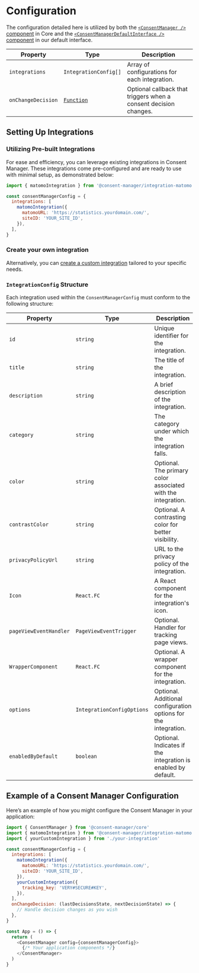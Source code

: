 # Configuration

The configuration detailed here is utilized by both the [`<ConsentManager />` component](./core/consent-manager.md) in Core and the [`<ConsentManagerDefaultInterface />` component](./interface-default/interface.md) in our default interface.

| Property           | Type                                                                                                | Description                                                      |
| ------------------ | --------------------------------------------------------------------------------------------------- | ---------------------------------------------------------------- |
| `integrations`     | `IntegrationConfig[]`                                                                               | Array of configurations for each integration.                    |
| `onChangeDecision` | [`Function`](https://github.com/hashbite/consent-manager/blob/main/packages/core/src/config.ts#L32) | Optional callback that triggers when a consent decision changes. |

## Setting Up Integrations

### Utilizing Pre-built Integrations

For ease and efficiency, you can leverage existing integrations in Consent Manager. These integrations come pre-configured and are ready to use with minimal setup, as demonstrated below:

```javascript
import { matomoIntegration } from '@consent-manager/integration-matomo'

const consentManagerConfig = {
  integrations: [
    matomoIntegration({
      matomoURL: 'https://statistics.yourdomain.com/',
      siteID: 'YOUR_SITE_ID',
    }),
  ],
}
```

### Create your own integration

Alternatively, you can [create a custom integration](./guides/create-custom-integration.md) tailored to your specific needs.

### `IntegrationConfig` Structure

Each integration used within the `ConsentManagerConfig` must conform to the following structure:

| Property               | Type                       | Description                                                     |
| ---------------------- | -------------------------- | --------------------------------------------------------------- |
| `id`                   | `string`                   | Unique identifier for the integration.                          |
| `title`                | `string`                   | The title of the integration.                                   |
| `description`          | `string`                   | A brief description of the integration.                         |
| `category`             | `string`                   | The category under which the integration falls.                 |
| `color`                | `string`                   | Optional. The primary color associated with the integration.    |
| `contrastColor`        | `string`                   | Optional. A contrasting color for better visibility.            |
| `privacyPolicyUrl`     | `string`                   | URL to the privacy policy of the integration.                   |
| `Icon`                 | `React.FC`                 | A React component for the integration's icon.                   |
| `pageViewEventHandler` | `PageViewEventTrigger`     | Optional. Handler for tracking page views.                      |
| `WrapperComponent`     | `React.FC`                 | Optional. A wrapper component for the integration.              |
| `options`              | `IntegrationConfigOptions` | Optional. Additional configuration options for the integration. |
| `enabledByDefault`     | `boolean`                  | Optional. Indicates if the integration is enabled by default.   |

## Example of a Consent Manager Configuration

Here’s an example of how you might configure the Consent Manager in your application:

```javascript
import { ConsentManager } from '@consent-manager/core'
import { matomoIntegration } from '@consent-manager/integration-matomo'
import { yourCustomIntegration } from './your-integration'

const consentManagerConfig = {
  integrations: [
    matomoIntegration({
      matomoURL: 'https://statistics.yourdomain.com/',
      siteID: 'YOUR_SITE_ID',
    }),
    yourCustomIntegration({
      tracking_key: 'VERY#SECURE#KEY',
    }),
  ],
  onChangeDecision: (lastDecisionsState, nextDecisionState) => {
    // Handle decision changes as you wish
  },
}

const App = () => {
  return (
    <ConsentManager config={consentManagerConfig}>
      {/* Your application components */}
    </ConsentManager>
  )
}
```
